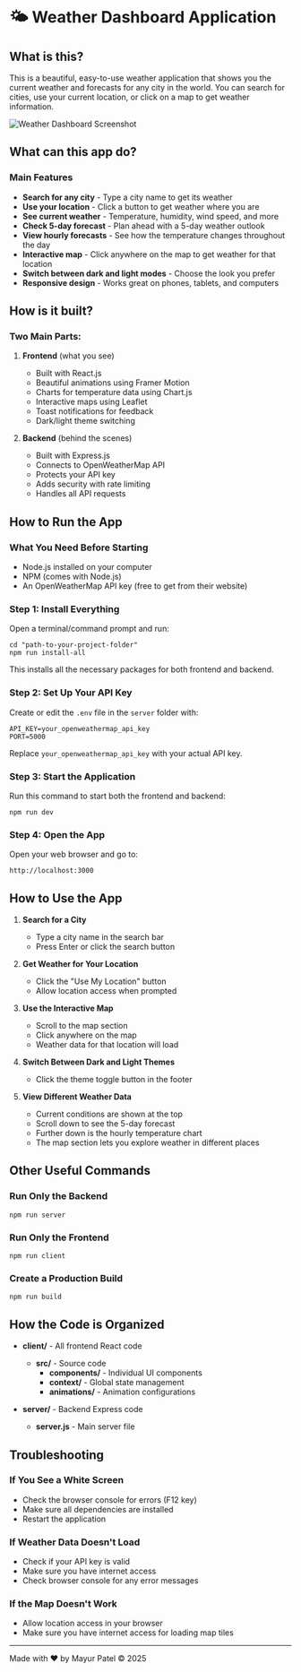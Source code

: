 # 🌤️ Weather Dashboard Application

## What is this?
This is a beautiful, easy-to-use weather application that shows you the current weather and forecasts for any city in the world. You can search for cities, use your current location, or click on a map to get weather information.

![Weather Dashboard Screenshot](https://via.placeholder.com/800x450.png?text=Weather+Dashboard+Screenshot)

## What can this app do?

### Main Features
- **Search for any city** - Type a city name to get its weather
- **Use your location** - Click a button to get weather where you are
- **See current weather** - Temperature, humidity, wind speed, and more
- **Check 5-day forecast** - Plan ahead with a 5-day weather outlook
- **View hourly forecasts** - See how the temperature changes throughout the day
- **Interactive map** - Click anywhere on the map to get weather for that location
- **Switch between dark and light modes** - Choose the look you prefer
- **Responsive design** - Works great on phones, tablets, and computers

## How is it built?

### Two Main Parts:
1. **Frontend** (what you see)
   - Built with React.js
   - Beautiful animations using Framer Motion
   - Charts for temperature data using Chart.js
   - Interactive maps using Leaflet
   - Toast notifications for feedback
   - Dark/light theme switching

2. **Backend** (behind the scenes)
   - Built with Express.js
   - Connects to OpenWeatherMap API
   - Protects your API key
   - Adds security with rate limiting
   - Handles all API requests

## How to Run the App

### What You Need Before Starting
- Node.js installed on your computer
- NPM (comes with Node.js)
- An OpenWeatherMap API key (free to get from their website)

### Step 1: Install Everything
Open a terminal/command prompt and run:
```
cd "path-to-your-project-folder"
npm run install-all
```
This installs all the necessary packages for both frontend and backend.

### Step 2: Set Up Your API Key
Create or edit the `.env` file in the `server` folder with:
```
API_KEY=your_openweathermap_api_key
PORT=5000
```
Replace `your_openweathermap_api_key` with your actual API key.

### Step 3: Start the Application
Run this command to start both the frontend and backend:
```
npm run dev
```

### Step 4: Open the App
Open your web browser and go to:
```
http://localhost:3000
```

## How to Use the App

1. **Search for a City**
   - Type a city name in the search bar
   - Press Enter or click the search button

2. **Get Weather for Your Location**
   - Click the "Use My Location" button
   - Allow location access when prompted

3. **Use the Interactive Map**
   - Scroll to the map section
   - Click anywhere on the map
   - Weather data for that location will load

4. **Switch Between Dark and Light Themes**
   - Click the theme toggle button in the footer

5. **View Different Weather Data**
   - Current conditions are shown at the top
   - Scroll down to see the 5-day forecast
   - Further down is the hourly temperature chart
   - The map section lets you explore weather in different places

## Other Useful Commands

### Run Only the Backend
```
npm run server
```

### Run Only the Frontend
```
npm run client
```

### Create a Production Build
```
npm run build
```

## How the Code is Organized

- **client/** - All frontend React code
  - **src/** - Source code
    - **components/** - Individual UI components
    - **context/** - Global state management
    - **animations/** - Animation configurations

- **server/** - Backend Express code
  - **server.js** - Main server file

## Troubleshooting

### If You See a White Screen
- Check the browser console for errors (F12 key)
- Make sure all dependencies are installed
- Restart the application

### If Weather Data Doesn't Load
- Check if your API key is valid
- Make sure you have internet access
- Check browser console for any error messages

### If the Map Doesn't Work
- Allow location access in your browser
- Make sure you have internet access for loading map tiles

---

Made with ❤️ by Mayur Patel © 2025
